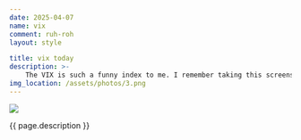 ```yaml
---
date: 2025-04-07 
name: vix 
comment: ruh-roh 
layout: style

title: vix today
description: >-
    The VIX is such a funny index to me. I remember taking this screenshot in class and going: "<bold><em>wtf?</em></bold>". The last two times it went that high was in 2008 and 2020, both events I'd rather not have to live through.
img_location: /assets/photos/3.png
---
```

<div class="photo-container">
    <img  src="{{ page.img_location }}"/>
    <p class="mt-1 mb-0"> {{ page.description }}</p>
</div>







